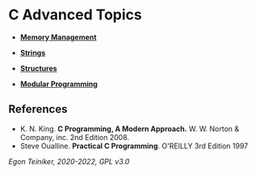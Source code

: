 # C Advanced Topics

* [**Memory Management**](memory-management)

* [**Strings**](strings) 

* [**Structures**](structures)

* [**Modular Programming**](modules)



## References
* K. N. King. **C Programming, A Modern Approach.** W. W. Norton & Company, inc. 2nd Edition 2008.
* Steve Oualline. **Practical C Programming**. O'REILLY 3rd Edition 1997

*Egon Teiniker, 2020-2022, GPL v3.0* 
